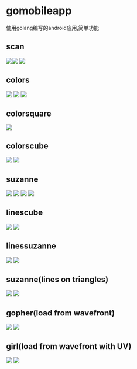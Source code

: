 # gomobileapp
使用golang编写的android应用,简单功能
## scan
![](https://raw.githubusercontent.com/vzever/gomobileapp/master/screenshot/Screenshot%20from%202015-07-19%2021-46-11.png)![](https://raw.githubusercontent.com/vzever/gomobileapp/master/screenshot/Screenshot%20from%202015-07-19%2021-46-22.png)
![](https://raw.githubusercontent.com/vzever/gomobileapp/master/screenshot/Screenshot_2015-07-19-22-44-57.png)
## colors
![](https://raw.githubusercontent.com/vzever/gomobileapp/master/screenshot/Screenshot%20from%202015-07-19%2023-02-35.png)
![](https://raw.githubusercontent.com/vzever/gomobileapp/master/screenshot/Screenshot%20from%202015-07-19%2023-02-46.png)
![](https://raw.githubusercontent.com/vzever/gomobileapp/master/screenshot/Screenshot_2015-07-19-22-44-43.png)
## colorsquare
![](https://raw.githubusercontent.com/vzever/gomobileapp/master/screenshot/Screenshot%20from%202015-07-21%2022-18-51.png)
## colorscube
![](https://raw.githubusercontent.com/vzever/gomobileapp/master/screenshot/Screenshot%20from%202015-07-23%2023-52-22.png)
![](https://raw.githubusercontent.com/vzever/gomobileapp/master/screenshot/Screenshot_2015-07-23-23-58-26.png)
## suzanne
![](https://raw.githubusercontent.com/vzever/gomobileapp/master/screenshot/Screenshot%20from%202015-07-25%2003-48-14.png)
![](https://raw.githubusercontent.com/vzever/gomobileapp/master/screenshot/Screenshot%20from%202015-07-25%2003-48-33.png)
![](https://raw.githubusercontent.com/vzever/gomobileapp/master/screenshot/Screenshot_2015-07-25-03-47-03.png)
![](https://raw.githubusercontent.com/vzever/gomobileapp/master/screenshot/Screenshot_2015-07-25-03-47-22.png)
## linescube
![](https://raw.githubusercontent.com/vzever/gomobileapp/master/screenshot/Screenshot%20from%202015-07-25%2013-48-42.png)
![](https://raw.githubusercontent.com/vzever/gomobileapp/master/screenshot/Screenshot_2015-07-25-13-51-46.png)
## linessuzanne
![](https://raw.githubusercontent.com/vzever/gomobileapp/master/screenshot/Screenshot%20from%202015-07-25%2014-30-44.png)
![](https://raw.githubusercontent.com/vzever/gomobileapp/master/screenshot/Screenshot_2015-07-25-14-30-19.png)
## suzanne(lines on triangles)
![](https://raw.githubusercontent.com/vzever/gomobileapp/master/screenshot/Screenshot%20from%202015-07-25%2017-13-52.png)
![](https://raw.githubusercontent.com/vzever/gomobileapp/master/screenshot/Screenshot_2015-07-25-17-16-04.png)
## gopher(load from wavefront)
![](https://raw.githubusercontent.com/vzever/gomobileapp/master/screenshot/Screenshot%20from%202015-07-27%2020-06-22.png)
![](https://raw.githubusercontent.com/vzever/gomobileapp/master/screenshot/Screenshot_2015-07-28-01-09-22.png)
## girl(load from wavefront with UV)
![](https://raw.githubusercontent.com/vzever/gomobileapp/master/screenshot/Screenshotfrom2015-07-3100-38-15.png)
![](https://raw.githubusercontent.com/vzever/gomobileapp/master/screenshot/Screenshot_2015-07-31-00-40-06.png)

